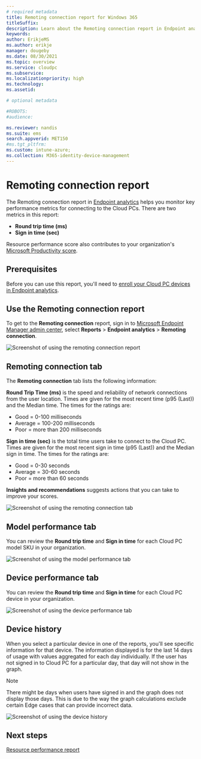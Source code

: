 ```yaml
---
# required metadata
title: Remoting connection report for Windows 365
titleSuffix:
description: Learn about the Remoting connection report in Endpoint analytics for Windows 365 Cloud PCs.
keywords:
author: ErikjeMS  
ms.author: erikje
manager: dougeby
ms.date: 08/30/2021
ms.topic: overview
ms.service: cloudpc
ms.subservice:
ms.localizationpriority: high
ms.technology:
ms.assetid: 

# optional metadata

#ROBOTS:
#audience:

ms.reviewer: nandis
ms.suite: ems
search.appverid: MET150
#ms.tgt_pltfrm:
ms.custom: intune-azure;
ms.collection: M365-identity-device-management
---
```


# Remoting connection report

The Remoting connection report in [Endpoint analytics](/mem/analytics/overview) helps you monitor key performance metrics for connecting to the Cloud PCs. There are two metrics in this report:

- **Round trip time (ms)**
- **Sign in time (sec)**

Resource performance score also contributes to your organization's [Microsoft Productivity score](/microsoft-365/admin/productivity/productivity-score).

## Prerequisites

Before you can use this report, you'll need to [enroll your Cloud PC devices in Endpoint analytics](/mem/analytics/enroll-intune).

## Use the Remoting connection report

To get to the **Remoting connection** report, sign in to [Microsoft Endpoint Manager admin center](https://go.microsoft.com/fwlink/?linkid=2109431), select **Reports** > **Endpoint analytics** > **Remoting connection**.

![Screenshot of using the remoting connection report](./media/report-remoting-connection/remoting-connection-report.png)

## Remoting connection tab

The **Remoting connection** tab lists the following information: 

**Round Trip Time (ms)** is the speed and reliability of network connections from the user location. Times are given for the most recent time (p95 (Last)) and the Median time. The times for the ratings are:

- Good = 0-100 milliseconds
- Average = 100-200 milliseconds
- Poor = more than 200 milliseconds

**Sign in time (sec)** is the total time users take to connect to the Cloud PC. Times are given for the most recent sign in time (p95 (Last)) and the Median sign in time. The times for the ratings are:

- Good = 0-30 seconds
- Average = 30-60 seconds
- Poor = more than 60 seconds

**Insights and recommendations** suggests actions that you can take to improve your scores.

![Screenshot of using the remoting connection tab](./media/report-remoting-connection/remoting-connection-tab.png)

## Model performance tab

You can review the **Round trip time** and **Sign in time** for each Cloud PC model SKU in your organization.

![Screenshot of using the model performance tab](./media/report-remoting-connection/model-performance-tab.png)

## Device performance tab

You can review the **Round trip time** and **Sign in time** for each Cloud PC device in your organization.

![Screenshot of using the device performance tab](./media/report-remoting-connection/device-performance-tab.png)

## Device history

When you select a particular device in one of the reports, you'll see specific information for that device. The information displayed is for the last 14 days of usage with values aggregated for each day individually. If the user has not signed in to Cloud PC for a particular day, that day will not show in the graph.

> [!NOTE]
> There might be days when users have signed in and the graph does not display those days. This is due to the way the graph calculations exclude certain Edge cases that can provide incorrect data.


![Screenshot of using the device history](./media/report-remoting-connection/device-history.png)

<!-- ########################## -->
## Next steps

[Resource performance report](report-resource-performance.md)
